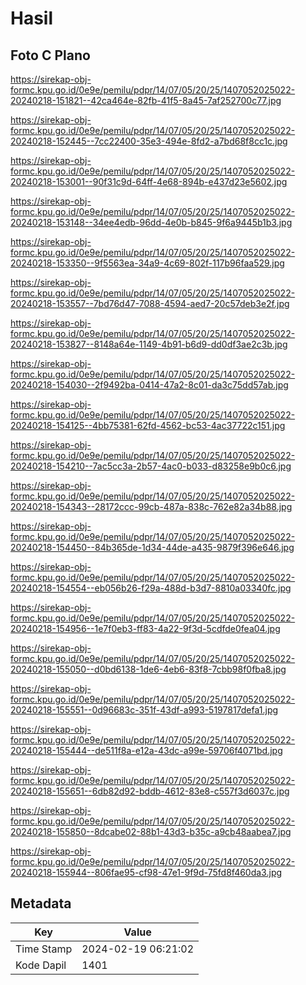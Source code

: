# Hasil

## Foto C Plano

https://sirekap-obj-formc.kpu.go.id/0e9e/pemilu/pdpr/14/07/05/20/25/1407052025022-20240218-151821--42ca464e-82fb-41f5-8a45-7af252700c77.jpg

https://sirekap-obj-formc.kpu.go.id/0e9e/pemilu/pdpr/14/07/05/20/25/1407052025022-20240218-152445--7cc22400-35e3-494e-8fd2-a7bd68f8cc1c.jpg

https://sirekap-obj-formc.kpu.go.id/0e9e/pemilu/pdpr/14/07/05/20/25/1407052025022-20240218-153001--90f31c9d-64ff-4e68-894b-e437d23e5602.jpg

https://sirekap-obj-formc.kpu.go.id/0e9e/pemilu/pdpr/14/07/05/20/25/1407052025022-20240218-153148--34ee4edb-96dd-4e0b-b845-9f6a9445b1b3.jpg

https://sirekap-obj-formc.kpu.go.id/0e9e/pemilu/pdpr/14/07/05/20/25/1407052025022-20240218-153350--9f5563ea-34a9-4c69-802f-117b96faa529.jpg

https://sirekap-obj-formc.kpu.go.id/0e9e/pemilu/pdpr/14/07/05/20/25/1407052025022-20240218-153557--7bd76d47-7088-4594-aed7-20c57deb3e2f.jpg

https://sirekap-obj-formc.kpu.go.id/0e9e/pemilu/pdpr/14/07/05/20/25/1407052025022-20240218-153827--8148a64e-1149-4b91-b6d9-dd0df3ae2c3b.jpg

https://sirekap-obj-formc.kpu.go.id/0e9e/pemilu/pdpr/14/07/05/20/25/1407052025022-20240218-154030--2f9492ba-0414-47a2-8c01-da3c75dd57ab.jpg

https://sirekap-obj-formc.kpu.go.id/0e9e/pemilu/pdpr/14/07/05/20/25/1407052025022-20240218-154125--4bb75381-62fd-4562-bc53-4ac37722c151.jpg

https://sirekap-obj-formc.kpu.go.id/0e9e/pemilu/pdpr/14/07/05/20/25/1407052025022-20240218-154210--7ac5cc3a-2b57-4ac0-b033-d83258e9b0c6.jpg

https://sirekap-obj-formc.kpu.go.id/0e9e/pemilu/pdpr/14/07/05/20/25/1407052025022-20240218-154343--28172ccc-99cb-487a-838c-762e82a34b88.jpg

https://sirekap-obj-formc.kpu.go.id/0e9e/pemilu/pdpr/14/07/05/20/25/1407052025022-20240218-154450--84b365de-1d34-44de-a435-9879f396e646.jpg

https://sirekap-obj-formc.kpu.go.id/0e9e/pemilu/pdpr/14/07/05/20/25/1407052025022-20240218-154554--eb056b26-f29a-488d-b3d7-8810a03340fc.jpg

https://sirekap-obj-formc.kpu.go.id/0e9e/pemilu/pdpr/14/07/05/20/25/1407052025022-20240218-154956--1e7f0eb3-ff83-4a22-9f3d-5cdfde0fea04.jpg

https://sirekap-obj-formc.kpu.go.id/0e9e/pemilu/pdpr/14/07/05/20/25/1407052025022-20240218-155050--d0bd6138-1de6-4eb6-83f8-7cbb98f0fba8.jpg

https://sirekap-obj-formc.kpu.go.id/0e9e/pemilu/pdpr/14/07/05/20/25/1407052025022-20240218-155551--0d96683c-351f-43df-a993-5197817defa1.jpg

https://sirekap-obj-formc.kpu.go.id/0e9e/pemilu/pdpr/14/07/05/20/25/1407052025022-20240218-155444--de511f8a-e12a-43dc-a99e-59706f4071bd.jpg

https://sirekap-obj-formc.kpu.go.id/0e9e/pemilu/pdpr/14/07/05/20/25/1407052025022-20240218-155651--6db82d92-bddb-4612-83e8-c557f3d6037c.jpg

https://sirekap-obj-formc.kpu.go.id/0e9e/pemilu/pdpr/14/07/05/20/25/1407052025022-20240218-155850--8dcabe02-88b1-43d3-b35c-a9cb48aabea7.jpg

https://sirekap-obj-formc.kpu.go.id/0e9e/pemilu/pdpr/14/07/05/20/25/1407052025022-20240218-155944--806fae95-cf98-47e1-9f9d-75fd8f460da3.jpg


## Metadata

| Key        | Value               |
| ---------- | ------------------- |
| Time Stamp | 2024-02-19 06:21:02 |
| Kode Dapil | 1401                |



